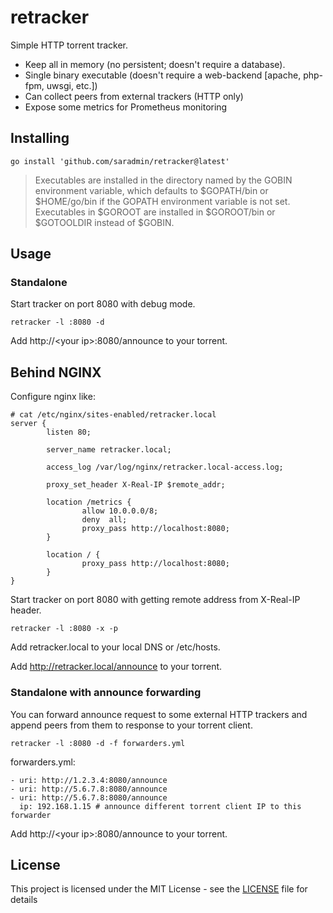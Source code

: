 # retracker

Simple HTTP torrent tracker.

* Keep all in memory (no persistent; doesn't require a database).
* Single binary executable (doesn't require a web-backend [apache, php-fpm, uwsgi, etc.])
* Can collect peers from external trackers (HTTP only)
* Expose some metrics for Prometheus monitoring

## Installing

```
go install 'github.com/saradmin/retracker@latest'
```
> Executables are installed in the directory named by the GOBIN environment variable, which defaults to $GOPATH/bin or $HOME/go/bin if the GOPATH environment variable is not set. Executables in $GOROOT are installed in $GOROOT/bin or $GOTOOLDIR instead of $GOBIN.

## Usage
### Standalone

Start tracker on port 8080 with debug mode.
```
retracker -l :8080 -d
```
Add http://\<your ip>:8080/announce to your torrent.

## Behind NGINX
Configure nginx like:
```
# cat /etc/nginx/sites-enabled/retracker.local
server {
        listen 80;

        server_name retracker.local;

        access_log /var/log/nginx/retracker.local-access.log;

        proxy_set_header X-Real-IP $remote_addr;

        location /metrics {
                allow 10.0.0.0/8;
                deny  all;
                proxy_pass http://localhost:8080;
        }

        location / {
                proxy_pass http://localhost:8080;
        }
}
```

Start tracker on port 8080 with getting remote address from X-Real-IP header.
```
retracker -l :8080 -x -p
```

Add retracker.local to your local DNS or /etc/hosts.

Add http://retracker.local/announce to your torrent.

### Standalone with announce forwarding

You can forward announce request to some external HTTP trackers and append peers from them to response to your torrent client.
```
retracker -l :8080 -d -f forwarders.yml
```
forwarders.yml:
```
- uri: http://1.2.3.4:8080/announce
- uri: http://5.6.7.8:8080/announce
- uri: http://5.6.7.8:8080/announce
  ip: 192.168.1.15 # announce different torrent client IP to this forwarder
```
Add http://\<your ip>:8080/announce to your torrent.

## License

This project is licensed under the MIT License - see the [LICENSE](LICENSE) file for details
